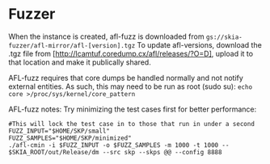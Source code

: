 Fuzzer
======

When the instance is created, afl-fuzz is downloaded from `gs://skia-fuzzer/afl-mirror/afl-[version].tgz`
To update afl-versions, download the .tgz file from [http://lcamtuf.coredump.cx/afl/releases/?O=D],
upload it to that location and make it publically shared.

AFL-fuzz requires that core dumps be handled normally and not notify external entities.  As such, this may need to be run as root (sudo su):
`echo core >/proc/sys/kernel/core_pattern`


AFL-fuzz notes:
Try minimizing the test cases first for better performance:

```
#This will lock the test case in to those that run in under a second
FUZZ_INPUT="$HOME/SKP/small"
FUZZ_SAMPLES="$HOME/SKP/minimized"
./afl-cmin -i $FUZZ_INPUT -o $FUZZ_SAMPLES -m 1000 -t 1000 -- $SKIA_ROOT/out/Release/dm --src skp --skps @@ --config 8888
```
